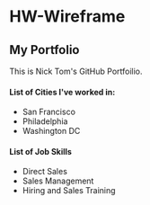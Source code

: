 # HW-Wireframe

## My Portfolio

This is Nick Tom's GitHub Portfoilio. 

#### List of Cities I've worked in:
* San Francisco
* Philadelphia
* Washington DC

#### List of Job Skills

* Direct Sales
* Sales Management
* Hiring and Sales Training
